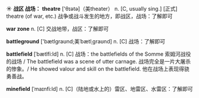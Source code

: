 ☀ <span class="category">**战区 战场：**</span>
<span class="vocabulary">**theatre**</span> ['θɪətə]（美theater）
<span class="definition">n. [C, usually sing.] [正式] theatre (of war, etc.) 战争或战斗发生的地方，即战区，战场：</span>了解即可
           
<span class="vocabulary">**war zone**</span>
<span class="definition">n. [C] 交战地带，战区：</span>了解即可

<span class="vocabulary">**battleground**</span> ['bætlɡraʊnd;美ˈbætlˌɡraʊnd]
<span class="definition">n. [C] 战场：</span>了解即可

<span class="vocabulary">**battlefield**</span> [ˈbætlfi:ld]
<span class="definition">n. [C] 战场：</span>the battlefields of the Somme 索姆河战役的战场 / The battlefield was a scene of utter carnage. 战场完全是一片大屠杀的惨象。/ He showed valour and skill on the battlefield. 他在战场上表现得骁勇善战。

<span class="vocabulary">**minefield**</span> [ˈmaɪnfi:ld]
<span class="definition">n. [C]（陆地或水上的）雷区、地雷区、水雷区：</span>了解即可


